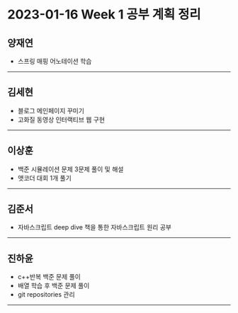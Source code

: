 # 2023-01-16 Week 1 공부 계획 정리

## 양재연
- 스프링 매핑 어노테이션 학습
---
## 김세현
- 블로그 메인페이지 꾸미기
- 고화질 동영상 인터랙티브 웹 구현
---
## 이상훈
- 백준 시뮬레이션 문제 3문제 풀이 및 해설
- 앳코더 대회 1개 풀기
---
## 김준서
- 자바스크립트 deep dive 책을 통한 자바스크립트 원리 공부
---
## 진하윤
- c++반복 백준 문제 풀이
- 배열 학습 후 백준 문제 풀이
- git repositories 관리
---